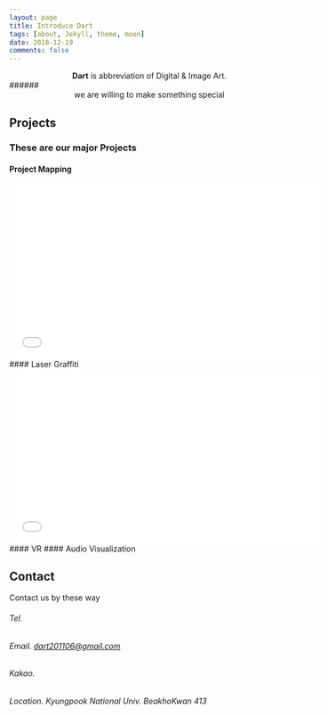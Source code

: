 ```yaml
---
layout: page
title: Introduce Dart
tags: [about, Jekyll, theme, moon]
date: 2018-12-19
comments: false
---
```

    
<center><b>Dart</b></a> is abbreviation of Digital & Image Art.</center>
######
<center> we are willing to make something special</center>

## Projects
### These are our major Projects 
#### Project Mapping
<iframe width="560" height="315" src="//www.youtube.com/watch?v=MU57XtHQu3c" frameborder="0"> </iframe>
#### Laser Graffiti
<iframe width="560" height="315" src="//www.youtube.com/watch?v=jLwrPJXooHs" frameborder="0"> </iframe>
#### VR
#### Audio Visualization

## Contact
Contact us by these way

###### Tel. 
###### Email. dart201106@gmail.com
###### Kakao. 
###### Location. Kyungpook National Univ. BeakhoKwan 413
